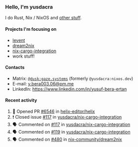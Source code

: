 ### Hello, I'm yusdacra

I do Rust, Nix / NixOS and [other stuff](https://gaze.systems/).

#### Projects I'm focusing on

- [levent](https://github.com/yusdacra/levent)
- [dream2nix](https://github.com/nix-community/dream2nix)
- [nix-cargo-integration](https://github.com/yusdacra/nix-cargo-integration)
- work stuff!

#### Contacts

- Matrix: [`@dusk:gaze.systems`](https://matrix.to/#/@dusk:gaze.systems) (formerly `@yusdacra:nixos.dev`)
- E-mail: y.bera003.06@pm.me
- LinkedIn: https://www.linkedin.com/in/yusuf-bera-ertan

#### Recent activity

<!--START_SECTION:activity-->
1. 💪 Opened PR [#6546](https://github.com/helix-editor/helix/pull/6546) in [helix-editor/helix](https://github.com/helix-editor/helix)
2. ❗️ Closed issue [#117](https://github.com/yusdacra/nix-cargo-integration/issues/117) in [yusdacra/nix-cargo-integration](https://github.com/yusdacra/nix-cargo-integration)
3. 🗣 Commented on [#117](https://github.com/yusdacra/nix-cargo-integration/issues/117) in [yusdacra/nix-cargo-integration](https://github.com/yusdacra/nix-cargo-integration)
4. 🗣 Commented on [#119](https://github.com/yusdacra/nix-cargo-integration/issues/119) in [yusdacra/nix-cargo-integration](https://github.com/yusdacra/nix-cargo-integration)
5. 🗣 Commented on [#480](https://github.com/nix-community/dream2nix/issues/480) in [nix-community/dream2nix](https://github.com/nix-community/dream2nix)
<!--END_SECTION:activity-->
